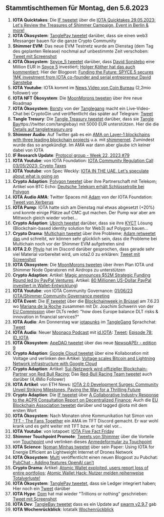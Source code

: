## Stammtischthemen für Montag, den 5.6.2023

1. **IOTA Quicktakes**: Die [IF tweetet](https://twitter.com/iota/status/1663108020404994049?s=20) über die [IOTA Quicktakes 29.05.2023: Let's Review the Treasures of Shimmer Campaign, Event in Berlin & more!](https://www.youtube.com/watch?v=rdbosdkOlvg)
2. **IOTA Ökosystem**: [TanglePay tweetet](https://twitter.com/tanglepaycom/status/1663392786580901888?s=20) darüber, dass sie einen web3 Messanger bauen für die ganze Crypto Community
3. **Shimmer EVM**: Das neue EVM Testnetz wurde am Dienstag (dem Tag des geplanten Release) nochmal auf unbestimmte Zeit verschoben: [Tweet mit Screenshot](https://twitter.com/Vrom14286662/status/1663434516621410304?s=20)
4. **IOTA Ökosystem**: [Spyce_5 tweetet](https://twitter.com/SPYCE_5/status/1663442651251724289?s=20) darüber, dass [David Sonstebo](https://twitter.com/DavidSonstebo) eine Million EUR in [Spyce 5](https://twitter.com/SPYCE_5) investiert; [Holger Köther hat das auch kommentiert](https://twitter.com/HolgerKoether/status/1663454777781436416?s=20); Hier der Blogpost: [Funding the Future: SPYCE.5 secures 1M€ investment from IOTA co-founder and serial entrepreneur David Sønstebø](https://medium.com/spyce5/funding-the-future-spyce-5-9298251df989)
5. **IOTA Youtube**: IOTA kommt im [News Video von Coin Bureau](https://youtu.be/s6FMRvs5zX4?t=1056) (2,2mio follower) vor
6. **IOTA NFT Ökosystem**: Die [MoonMorons tweeten](https://twitter.com/MoonMorons/status/1663472924127264770?s=20) über ihre neue Roadmap
7. **IOTA Ökosystem**: [Borsty](https://twitter.com/Borsty_1) von der [Tanglegang](https://twitter.com/GangTangleTalk) macht ein Live-Video-Chat bei CryptoGin und veröffentlicht das später auf Telegram: [Tweet](https://twitter.com/GangTangleTalk/status/1663495358293463042?s=20)
8. **Tangle Tresury**: Die [Tangle Treasury tweetet](https://twitter.com/TangleTreasury/status/1663616737261281281?s=20) darüber, dass sie [Tangle Bay](h)ttps://twitter.com/tanglebay) mit 5000 EUR unterstützen. Hier die die [Details auf tangletreasury.org](https://www.tangletreasury.org/proposal-detailed?recordId=recSzDFHabAtu8XmI)
9. **Shimmer Audio**: Auf Twitter gab es ein [AMA on Layer-1 blockchains with three leading blockchain projects](https://twitter.com/cryptochefs_io/status/1663577669630345221?s=20) u.a. mit [shimmernet](https://twitter.com/shimmernet). Zumindest wurde das so angekündigt. Im AMA war dann aber glaube ich keiner dabei von IOTA
10. **IF Research Update**: [Protocol group - Week 22, 2023 #79](https://github.com/iotaledger/research-updates/discussions/79)
11. **IOTA Youtube**: von IOTA Foundation: [IOTA Community Regulation Call 03/05/2023: Crypto Taxes](https://www.youtube.com/watch?v=l_ZyTmMmcy0)
12. **IOTA Youtube**: von Spec Weckly: [IOTA IN THE UAE. Let's speculate about what is going on](https://www.youtube.com/watch?v=PaE_a6YvbWg)
13. **Crypto Adaption**: [Polygon tweetet](https://twitter.com/0xPolygonLabs/status/1663894399523201024?s=20) über ihre Partnerschaft mit Telekom; Artikel von BTC Echo: [Deutsche Telekom erhält Schlüsselrolle bei Polygon](https://www.btc-echo.de/news/deutsche-telekom-erhaelt-schluesselrolle-bei-polygon-165141/)
14. **IOTA Audio AMA**: Twitter Spaces mit [Adam](https://twitter.com/Schpoopel) von der IOTA Foundation: [Tweet von Xerberus](https://twitter.com/Xerberus_io/status/1663244138970591233?s=20)
15. **IOTA Pump**: IOTA hatte sich am Dienstag mal etwas abgesetzt (+20%) und konnte einige Plätze auf CMC gut machen. Der Pump war aber am Mittwoch gleich wieder vorbei...
16. **Crypto Adaption**: [Ubirch tweetet](https://twitter.com/Ubirch_Trust/status/1663901231243227136?s=20) darüber, dass sie ihre [KYCT](https://twitter.com/KYCT_xyz) Lösung (Blockchain-based identity solution for Web3) auf Polygon bauen...
17. **Crypto Drama**: [Multichain tweetet](https://twitter.com/MultichainOrg/status/1663941611380965376?s=20) über ihre Probleme; [Adam retweetet das](https://twitter.com/Schpoopel/status/1663966319031533568?s=20) und schreibt, wir können sehr glücklich sein, dass die Probleme bei Multichain noch vor der Shimmer EVM aufgetreten sind
18. **IOTA 2.0**: [Phylo](https://twitter.com/PhyloIota) hat im Discord darüber gesprochen, dass gerade sehr viel Material vorbereitet wird, um iota2.0 zu erklären: [Tweet mit Screenshot](https://twitter.com/Vrom14286662/status/1663946020932444162?s=20)
19. **IOTA Ökosystem**: Die [MoonMorons tweeten](https://twitter.com/MoonMorons/status/1663201057160286209?s=20) über ihren Plan IOTA und Shimmer Node Operatoren mit Airdrops zu unterstützen
20. **Crypto Adaption**: Artikel: [Magic announces $52M Strategic Funding Round led by PayPal Ventures](https://www.prnewswire.com/news-releases/magic-announces-52m-strategic-funding-round-led-by-paypal-ventures-301838352.html); Artikel: [80 Millionen US-Dollar PayPal investiert in Wallet-Entwicklung](https://www.btc-echo.de/schlagzeilen/paypal-investiert-in-wallet-entwicklung-165324/))
21. **IOTA Youtube**: von IOTA Community Governance: [01/06/23 IOTA/Shimmer Community Governance meeting](https://www.youtube.com/watch?v=ZQBQQk3Zcgs)
22. **IOTA Event**: Die [IF tweetet](https://twitter.com/iota/status/1664210181872312320?s=20) über die [Blockchainweek in Brüssel](https://blockchainweek.be/) am 7.6.23 wo [Mariana de la Roche](https://twitter.com/Marianadlrw) zusammen mit Dr. Joachim Schwerin von der [EU Commission](https://twitter.com/EU_Commission) über DLTs redet: "how does Europe balance DLT risks & innovation in financial services?"
23. **IOTA Audio**: Am Donnerstag war [iotapunks](https://twitter.com/IotaPunks_71) im [TangleGang](https://twitter.com/GangTangleTalk) Sprachchat: [Tweet](https://twitter.com/GangTangleTalk/status/1664221411475353600?s=20)
24. **IOTA Audio**: Neuer [Moonaco Podcast](https://twitter.com/MoonacoPodcast) mit [id.IOTA](https://twitter.com/id_iota): [Tweet](https://twitter.com/MoonacoPodcast/status/1664244619977146377?s=20); [Episode 78: ID_IOTA](https://open.spotify.com/episode/6GelIbEBGtYafiEleiUCUN?si=8-0hlIVPSn2zLuDmc31MrQ&nd=1)
25. **IOTA Ökosystem**: [ApeDAO tweetet](https://twitter.com/iotapes/status/1664510400455483395?s=20) über das neue [NewspAPEr - edition 9](https://iotapes.medium.com/newspaper-edition-9-c4748ace2e2c)
26. **Crypto Adaption**: [Google Cloud tweetet](https://twitter.com/googlecloud/status/1664346576955777026?s=20) über eine Kollaboration mit Voltage und verlinken den Artikel: [Voltage scales Bitcoin and Lightning Network infrastructure with Google Cloud](https://cloud.google.com/blog/topics/startups/how-voltage-uses-google-cloud-to-scale-its-bitcoin-lightning-network/?utm_source=twitter&utm_medium=unpaidsoc&utm_campaign=fy23q3-googlecloud-blog-finserv-in_feed-no-brand-global&utm_content=-&utm_term=-&hl=en) 
27. **Crypto Adaption**: Artikel: [Sui-Netzwerk wird offizieller Blockchain-Partner von Red Bull Racing](https://www.btc-echo.de/schlagzeilen/sui-netzwerk-wird-offizieller-blockchain-partner-von-red-bull-racing-165391/); Das [Red-Bull Racing Team tweetet](https://twitter.com/redbullracing/status/1664263411361021952?s=20) auch darüber (4,4Mio Follower)
28. **IOTA Artikel**: von ETH News: [IOTA 2.0 Development Surges: Community Unveil Striking Milestones, Paving the Way for a Thrilling Future](https://www.ethnews.com/iota-2-0-development-surges-community-unveil-striking-milestones-paving-the-way-for-a-thrilling-future/)
29. **Crypto Adaption**: Die [IF tweetet](https://twitter.com/iota/status/1664351976522498052?s=20) über [A Collaborative Industry Response to the ACPR Consultation Report on Decentralized Finance](https://europeanblockchainassociation.org/2023/06/01/a-collaborative-industry-response-to-the-apcr-consultation-report-on-decentralized-finance/); Auch die [EU Blockchain Association tweetet](https://twitter.com/EUBLASORG/status/1664269202276900864?s=20) darüber und tagged @iota mit dem ersten Wort
30. **IOTA Ökosystem**: Nach Monaten ohne Kommunikation hat Simon von [TFT - The Fans Together](https://twitter.com/TheFansTogether) ein AMA im TFT Discord gemacht. Er war wohl krank und es geht weiter mit TFT bzw. er hat viel vor...
31. **IOTA Youtube**: von Iotapoet: [IOTA Five Fact Friday](https://www.youtube.com/watch?v=m0TvP5AfDX8)
32. **Shimmer Touchpoint Promote**: [Tweets von Shimmer](https://twitter.com/shimmernet/status/1664617874059673602?s=20) über die Vorteile von [Touchpoint](https://shimmer.network/touchpoint) und verlinken dieses [Anmedeformular zu Touchpoint](https://airtable.com/shrxW5Fs6NGDOkkBv)
33. **IOTA Science**: [Noman Minhas tweetet](https://twitter.com/hack0grammer/status/1665260328131891200?s=20) über sein Paper: Using IOTA for Energie Efficient an Lightweight Internet of Drones Network
34. **IOTA Ökosystem**: [Multi](https://twitter.com/multifolio) veröffentlicht einen neuen Blogpost zu Pubchat: [PubChat - Adding features OpenAI can’t](https://multifolio.medium.com/pubchat-adding-features-openai-cant-d450623e308b)
35. **Crypto Drama**: Artikel: [Atomic Wallet exploited, users report loss of entire portfolios](https://cointelegraph.com/news/atomic-wallet-exploited-users-report-loss-of-entire-portfolios); [Atomic Wallet Hack: Nutzer melden reihenweise Totalverluste!](https://www.blocktrainer.de/atomic-wallet-hack-nutzer-melden-reihenweise-totalverluste/)
36. **IOTA Ökosystem**: [TanglePay tweetet](https://twitter.com/tanglepaycom/status/1664863730948251650?s=20), dass sie Ledger integriert haben; Hier noch ein [Tweet](https://twitter.com/tanglepaycom/status/1665241940260974595?s=20) darüber
37. **IOTA Hype**: [Dom](https://twitter.com/DomSchiener) hat mal wieder "Trillions or nothing" geschrieben: [Tweet mit Screenshot](https://twitter.com/moonbaklava/status/1665388238993760259?s=20)
38. **IOTA Dev**: [TangleBay tweetet](https://twitter.com/tanglebay/status/1664384305806671874?s=20) dass es ein Update auf [swarm v2.9.7](https://github.com/tanglebay/swarm/releases/tag/v2.9.7) gab
39. **IOTA Wochenrückblick**: Iotatalk [Wochenrückblick](https://www.iota-talk.com/index.php?article/294-wochenr%C3%BCckblick-vom-28-mai-bis-3-juni-2023/)
